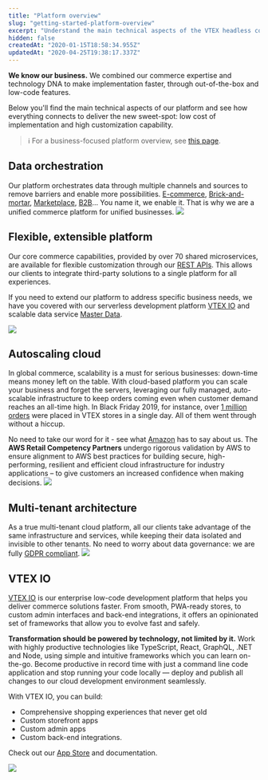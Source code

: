 ```yaml
---
title: "Platform overview"
slug: "getting-started-platform-overview"
excerpt: "Understand the main technical aspects of the VTEX headless commerce platform"
hidden: false
createdAt: "2020-01-15T18:58:34.955Z"
updatedAt: "2020-04-25T19:38:17.337Z"
---
```


**We know our business.** We combined our commerce expertise and technology DNA to make implementation faster, through out-of-the-box and low-code features.

Below you'll find the main technical aspects of our platform and see how everything connects to deliver the new sweet-spot: low cost of implementation and high customization capability.

> ℹ️ For a business-focused platform overview, see [this page](https://vtex.com/us-en/platform-overview).

## Data orchestration

Our platform orchestrates data through multiple channels and sources to remove barriers and enable more possibilities. <a href="https://vtex.com/us-en/digital-commerce/" target="_blank">E-commerce</a>, <a href="https://vtex.com/us-en/instore/" target="_blank">Brick-and-mortar</a>,  <a href="https://vtex.com/us-en/marketplace/" target="_blank">Marketplace</a>, <a href="https://vtex.com/us-en/b2b/" target="_blank">B2B</a>... You name it, we enable it. That is why we are a unified commerce platform for unified businesses.
![](https://cdn.jsdelivr.net/gh/vtexdocs/dev-portal-content@main/images/getting-started-platform-overview-0.png)

## Flexible, extensible platform

Our core commerce capabilities, provided by over 70 shared microservices, are available for flexible customization through our <a href="https://developers.vtex.com/docs/getting-started-platform-overview#section-list-of-rest-apis" target="_blank">REST APIs</a>. This allows our clients to integrate third-party solutions to a single platform for all experiences.

If you need to extend our platform to address specific business needs, we have you covered with our serverless development platform [VTEX IO](https://developers.vtex.com/docs/getting-started-platform-overview#section-low-code-development-platform) and scalable data service [Master Data](https://developers.vtex.com/docs/api-reference/master-data-api-v2#overview).

![](https://cdn.jsdelivr.net/gh/vtexdocs/dev-portal-content@main/images/getting-started-platform-overview-1.png)

## Autoscaling cloud

In global commerce, scalability is a must for serious businesses: down-time means money left on the table. With cloud-based platform you can scale your business and forget the servers, leveraging our fully managed, auto-scalable infrastructure to keep orders coming even when customer demand reaches an all-time high. In Black Friday 2019, for instance, over [1 million orders](https://vtex.com/us-en/one-million-orders/) were placed in VTEX stores in a single day. All of them went through without a hiccup.

No need to take our word for it - see what [Amazon](https://aws.amazon.com/retail/partner-solutions/?partner-solutions-cards.sort-by=item.additionalFields.partnerName&partner-solutions-cards.sort-order=asc&partner-solutions-cards.q=vtex&partner-solutions-cards.q_operator=AND#Find_AWS_Retail_Competency_Partners) has to say about us. The **AWS Retail Competency Partners** undergo rigorous validation by AWS to ensure alignment to AWS best practices for building secure, high-performing, resilient and efficient cloud infrastructure for industry applications – to give customers an increased confidence when making decisions.
![](https://cdn.jsdelivr.net/gh/vtexdocs/dev-portal-content@main/images/getting-started-platform-overview-2.png)

## Multi-tenant architecture

As a true multi-tenant cloud platform, all our clients take advantage of the same infrastructure and services, while keeping their data isolated and invisible to other tenants. No need to worry about data governance: we are fully [GDPR compliant](https://compliance.vtex.com/gdpr/).
![](https://cdn.jsdelivr.net/gh/vtexdocs/dev-portal-content@main/images/getting-started-platform-overview-3.png)

## VTEX IO

[VTEX IO](https://vtex.io) is our enterprise low-code development platform that helps you deliver commerce solutions faster. From smooth, PWA-ready stores, to custom admin interfaces and back-end integrations, it offers an opinionated set of frameworks that allow you to evolve fast and safely.

**Transformation should be powered by technology, not limited by it.** Work with highly productive technologies like TypeScript, React, GraphQL, .NET and Node, using simple and intuitive frameworks which you can learn on-the-go. Become productive in record time with just a command line code application and stop running your code locally — deploy and publish all changes to our cloud development environment seamlessly.

With VTEX IO, you can build:

- Comprehensive shopping experiences that never get old
- Custom storefront apps
- Custom admin apps
- Custom back-end integrations.

Check out our [App Store](https://apps.vtex.com) and documentation.

![](https://cdn.jsdelivr.net/gh/vtexdocs/dev-portal-content@main/images/getting-started-platform-overview-4.png)
